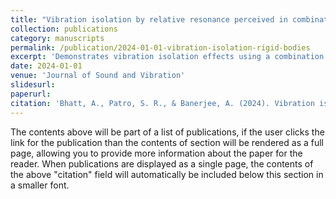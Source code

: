 ```yaml
---
title: "Vibration isolation by relative resonance perceived in combination of rigid bodies and elastic beams"
collection: publications
category: manuscripts
permalink: /publication/2024-01-01-vibration-isolation-rigid-bodies
excerpt: 'Demonstrates vibration isolation effects using a combination of rigid bodies and elastic beams.'
date: 2024-01-01
venue: 'Journal of Sound and Vibration'
slidesurl: 
paperurl: 
citation: 'Bhatt, A., Patro, S. R., & Banerjee, A. (2024). Vibration isolation by relative resonance perceived in combination of rigid bodies and elastic beams. Journal of Sound and Vibration, 578, 118357.'
---
```


The contents above will be part of a list of publications, if the user clicks the link for the publication than the contents of section will be rendered as a full page, allowing you to provide more information about the paper for the reader. When publications are displayed as a single page, the contents of the above "citation" field will automatically be included below this section in a smaller font.
